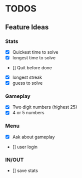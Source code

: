 # TODOS

## Feature Ideas

### Stats

- [x] Quickest time to solve
- [x] longest time to solve
- [] Quit before done
- [x] longest streak
- [x] guess to solve

### Gameplay

- [x] Two digit numbers (highest 25)
- [x] 4 or 5 numbers

### Menu

- [x] Ask about gameplay
- [] user login

### IN/OUT

- [] save stats
